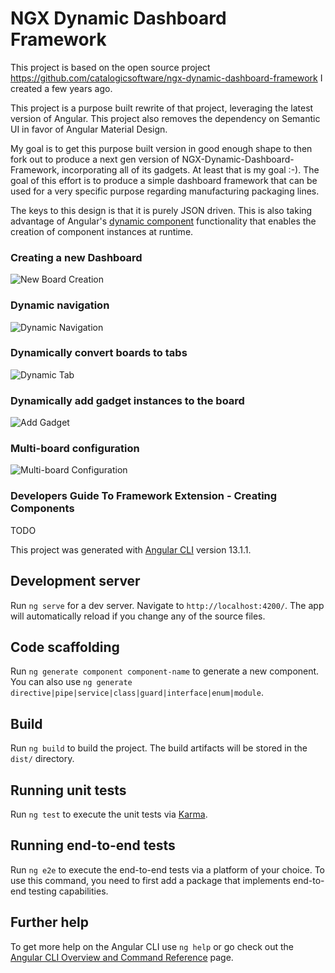 # NGX Dynamic Dashboard Framework

This project is based on the open source project https://github.com/catalogicsoftware/ngx-dynamic-dashboard-framework I created a few years ago.

This project is a purpose built rewrite of that project, leveraging the latest version of Angular. This project also removes the dependency on Semantic UI in favor of Angular Material Design.

My goal is to get this purpose built version in good enough shape to then fork out to produce a next gen version of NGX-Dynamic-Dashboard-Framework, incorporating all of its gadgets. At least that is my goal :-). The goal of this effort is to produce a simple dashboard framework that can be used for a very specific purpose regarding manufacturing packaging lines.


The keys to this design is that it is purely JSON driven. This is also taking advantage of Angular's [dynamic component](https://angular.io/guide/dynamic-component-loader) functionality that enables the creation of component instances at runtime.

### Creating a new Dashboard

![New Board Creation](https://github.com/jayhamilton/plm-ui/blob/main/documentation/new_board.gif)

### Dynamic navigation

![Dynamic Navigation](https://github.com/jayhamilton/plm-ui/blob/main/documentation/dynamic_navigation.gif)

### Dynamically convert boards to tabs

![Dynamic Tab](https://github.com/jayhamilton/plm-ui/blob/main/documentation/dynamic_tab.gif)

### Dynamically add gadget instances to the board

![Add Gadget](https://github.com/jayhamilton/plm-ui/blob/main/documentation/add_gadget.gif)

### Multi-board configuration

![Multi-board Configuration](https://github.com/jayhamilton/plm-ui/blob/main/documentation/gadget_layout.gif)

### Developers Guide To Framework Extension - Creating Components

TODO

This project was generated with [Angular CLI](https://github.com/angular/angular-cli) version 13.1.1.

## Development server

Run `ng serve` for a dev server. Navigate to `http://localhost:4200/`. The app will automatically reload if you change any of the source files.

## Code scaffolding

Run `ng generate component component-name` to generate a new component. You can also use `ng generate directive|pipe|service|class|guard|interface|enum|module`.

## Build

Run `ng build` to build the project. The build artifacts will be stored in the `dist/` directory.

## Running unit tests

Run `ng test` to execute the unit tests via [Karma](https://karma-runner.github.io).

## Running end-to-end tests

Run `ng e2e` to execute the end-to-end tests via a platform of your choice. To use this command, you need to first add a package that implements end-to-end testing capabilities.

## Further help

To get more help on the Angular CLI use `ng help` or go check out the [Angular CLI Overview and Command Reference](https://angular.io/cli) page.
